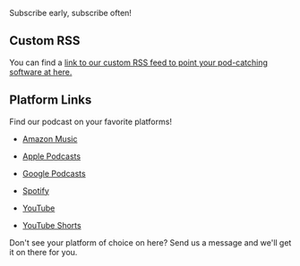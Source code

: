 Subscribe early, subscribe often!

## Custom RSS 

You can find a [link to our custom RSS feed to point your pod-catching software at here.](https://grogpod.zone/feed.xml)


## Platform Links
Find our podcast on your favorite platforms!

* [Amazon Music](https://music.amazon.com/podcasts/3122fa8f-6b40-458a-b280-4711665b7623/grogpod)
* [Apple Podcasts](https://podcasts.apple.com/us/podcast/grogpod/id1650474911)
* [Google Podcasts](https://podcasts.google.com/feed/aHR0cHM6Ly9ncm9ncG9kLnpvbmUvZmVlZC54bWw)
* [Spotify](https://open.spotify.com/show/655SEhPUWIC77oO3hILe0b)

* [YouTube](https://www.youtube.com/@grogpodcast)
* [YouTube Shorts](https://www.youtube.com/@grogpodcast-shorts)

Don't see your platform of choice on here? Send us a message and we'll get it on there for you.

